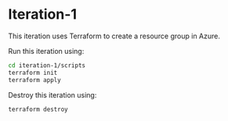 # Iteration-1

This iteration uses Terraform to create a resource group in Azure.

Run this iteration using:

```bash
cd iteration-1/scripts
terraform init
terraform apply
```

Destroy this iteration using:
```bash
terraform destroy
```